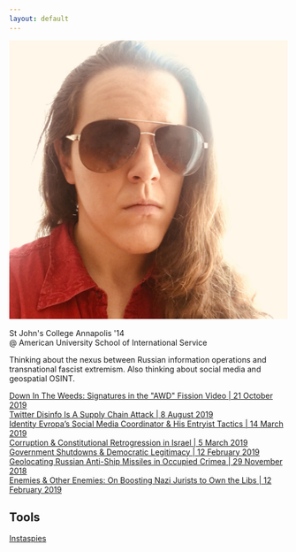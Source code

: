 ```yaml
---
layout: default
---
```


<img class="profile-picture" src="./assets/images/opsecface.jpg">

St John's College Annapolis '14   
@ American University School of International Service

Thinking about the nexus between Russian information operations and transnational fascist extremism.  Also thinking about social media and geospatial OSINT.


[Down In The Weeds: Signatures in the "AWD" Fission Video \| 21 October 2019](https://heupchurch.github.io/fission)   
[Twitter Disinfo Is A Supply Chain Attack \| 8 August 2019](https://heupchurch.github.io/twitter-supply-chain-attacks)   
[Identity Evropa’s Social Media Coordinator & His Entryist Tactics \| 14 March 2019](https://heupchurch.github.io/ie-entryism)   
[Corruption & Constitutional Retrogression in Israel \| 5 March 2019](https://heupchurch.github.io/retrogression-israel)   
[Government Shutdowns & Democratic Legitimacy \| 12 February 2019](https://heupchurch.github.io/shutdowns-and-democracy)   
[Geolocating Russian Anti-Ship Missiles in Occupied Crimea \| 29 November 2018](https://heupchurch.github.io/kerch-strait-bal-geolocation)   
[Enemies & Other Enemies: On Boosting Nazi Jurists to Own the Libs \| 12 February 2019](https://heupchurch.github.io/enemies-and-other-enemies)

## Tools
[Instaspies](https://github.com/heupchurch/instaspies)
